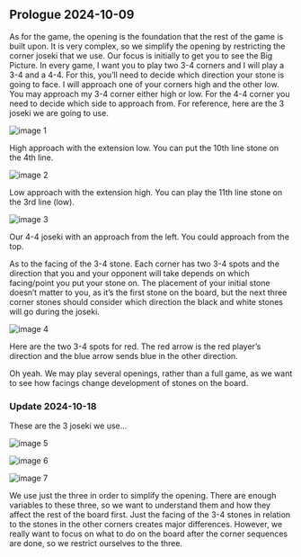 
## Prologue 2024-10-09

As for the game, the opening is the foundation that the rest of the game is built upon.  It is very complex, so we simplify the opening by restricting the corner joseki that we use.  Our focus is initially to get you to see the Big Picture.  In every game, I want you to play two 3-4 corners and I will play a 3-4 and a 4-4.  For this, you’ll need to decide which direction your stone is going to face.  I will approach one of your corners high and the other low.  You may approach my 3-4 corner either high or low.  For the 4-4 corner you need to decide which side to approach from.  For reference, here are the 3 joseki we are going to use.

![image 1](images/prologue-20241009-1.jpg)

High approach with the extension low.  You can put the 10th line stone on the 4th line.

![image 2](images/prologue-20241009-2.jpg)

Low approach with the extension high.  You can play the 11th line stone on the 3rd line (low).

![image 3](images/prologue-20241009-3.jpg)

Our 4-4 joseki with an approach from the left.  You could approach from the top.

As to the facing of the 3-4 stone.  Each corner has two 3-4 spots and the direction that you and your opponent will take depends on which facing/point you put your stone on.  The placement of your initial stone doesn’t matter to you, as it’s the first stone on the board, but the next three corner stones should consider which direction the black and white stones will go during the joseki.

![image 4](images/prologue-20241009-4.jpg)

Here are the two 3-4 spots for red.  The red arrow is the red player’s direction and the blue arrow sends blue in the other direction.

Oh yeah.  We may play several openings, rather than a full game, as we want to see how facings change development of stones on the board.

### Update 2024-10-18

These are the 3 joseki we use...

![image 5](images/prologue-20241009-5.jpg)

![image 6](images/prologue-20241009-6.jpg)

![image 7](images/prologue-20241009-7.jpg)

We use just the three in order to simplify the opening.  There are enough variables to these three, so we want to understand them and how they affect the rest of the board first.  Just the facing of the 3-4 stones in relation to the stones in the other corners creates  major differences.  However, we really want to focus on what to do on the board after the corner sequences are done, so we restrict ourselves to the three.


